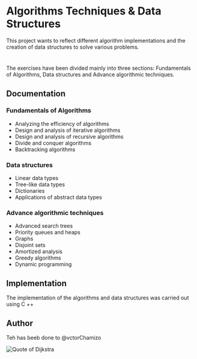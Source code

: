 # Algorithms Techniques & Data Structures

This project wants to reflect different algorithm implementations and the creation of data structures to solve various problems.
#
The exercises have been divided mainly into three sections: Fundamentals of Algorithms, Data structures and Advance algorithmic techniques.

## Documentation

### Fundamentals of Algorithms
 - Analyzing the efficiency of algorithms
 - Design and analysis of iterative algorithms
 - Design and analysis of recursive algorithms
 - Divide and conquer algorithms
 - Backtracking algorithms

### Data structures
 - Linear data types
 - Tree-like data types
 - Dictionaries
 - Applications of abstract data types

### Advance algorithmic techniques
 - Advanced search trees
 - Priority queues and heaps
 - Graphs
 - Disjoint sets
 - Amortized analysis
 - Greedy algorithms
 - Dynamic programming
 
 ## Implementation
 The implementation of the algorithms and data structures was carried out using C ++
 
 ## Author
 Teh has beeb done to @vctorChamizo

![Quote of Dijkstra](https://i.pinimg.com/originals/e3/02/aa/e302aa942e8f2099a313b8137c0f4881.jpg)
